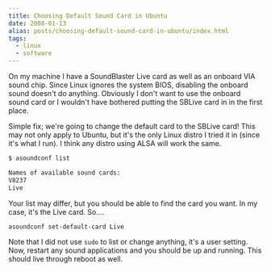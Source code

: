```yaml
---
title: Choosing Default Sound Card in Ubuntu
date: 2008-01-13
alias: posts/choosing-default-sound-card-in-ubuntu/index.html
tags:
  - linux
  - software
---
```


On my machine I have a SoundBlaster Live card as well as an onboard VIA sound chip. Since Linux ignores the system BIOS, disabling the onboard sound doesn't do anything. Obviously I don't want to use the onboard sound card or I wouldn't have bothered putting the SBLive card in in the first place.

Simple fix; we're going to change the default card to the SBLive card! This may not only apply to Ubuntu, but it's the only Linux distro I tried it in (since it's what I run). I think any distro using ALSA will work the same.

```sh
$ asoundconf list

Names of available sound cards:
V8237
Live
```

Your list may differ, but you should be able to find the card you want. In my case, it's the Live card. So....

```sh
asoundconf set-default-card Live
```

Note that I did not use `sudo` to list or change anything, it's a user setting. Now, restart any sound applications and you should be up and running. This should live through reboot as well.
